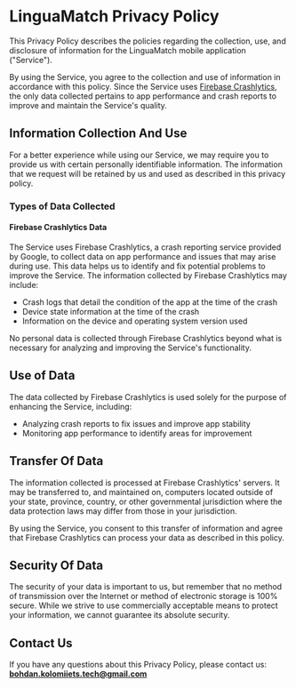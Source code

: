 # LinguaMatch Privacy Policy

This Privacy Policy describes the policies regarding the collection, use, and disclosure of information for the LinguaMatch mobile application ("Service").

By using the Service, you agree to the collection and use of information in accordance with this policy. Since the Service uses [Firebase Crashlytics](https://firebase.google.com/terms/crashlytics), the only data collected pertains to app performance and crash reports to improve and maintain the Service's quality.

## Information Collection And Use

For a better experience while using our Service, we may require you to provide us with certain personally identifiable information. The information that we request will be retained by us and used as described in this privacy policy.

### Types of Data Collected

#### Firebase Crashlytics Data

The Service uses Firebase Crashlytics, a crash reporting service provided by Google, to collect data on app performance and issues that may arise during use. This data helps us to identify and fix potential problems to improve the Service. The information collected by Firebase Crashlytics may include:

- Crash logs that detail the condition of the app at the time of the crash
- Device state information at the time of the crash
- Information on the device and operating system version used

No personal data is collected through Firebase Crashlytics beyond what is necessary for analyzing and improving the Service's functionality.

## Use of Data

The data collected by Firebase Crashlytics is used solely for the purpose of enhancing the Service, including:

- Analyzing crash reports to fix issues and improve app stability
- Monitoring app performance to identify areas for improvement

## Transfer Of Data

The information collected is processed at Firebase Crashlytics' servers. It may be transferred to, and maintained on, computers located outside of your state, province, country, or other governmental jurisdiction where the data protection laws may differ from those in your jurisdiction.

By using the Service, you consent to this transfer of information and agree that Firebase Crashlytics can process your data as described in this policy.

## Security Of Data

The security of your data is important to us, but remember that no method of transmission over the Internet or method of electronic storage is 100% secure. While we strive to use commercially acceptable means to protect your information, we cannot guarantee its absolute security.

## Contact Us

If you have any questions about this Privacy Policy, please contact us: **bohdan.kolomiiets.tech@gmail.com** 
